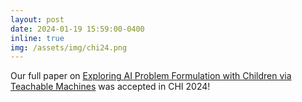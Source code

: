 ```yaml
---
layout: post
date: 2024-01-19 15:59:00-0400
inline: true
img: /assets/img/chi24.png
---
```

Our full paper on [Exploring AI Problem Formulation with Children via Teachable Machines](https://arxiv.org/pdf/2402.18688v1.pdf) was accepted in CHI 2024!